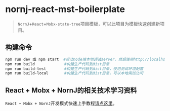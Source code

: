 nornj-react-mst-boilerplate
====

> `NornJ`+`React`+`Mobx-state-tree`项目模板，可以此项目为模板快速创建新项目。

## 构建命令

```sh
npm run dev 或 npm start  #启动node端本地调试server，然后使用http://localhost:8080/dist/web访问页面
npm run build             #构建生产代码到dist目录
npm run build-test        #构建生产代码到dist目录，使用测试环境配置
npm run build-local       #构建生产代码到dist目录，可以本地离线访问
```

## React + Mobx + NornJ的相关技术学习资料

`React + Mobx + NornJ`开发模式快速上手教程[请点这里](https://github.com/joe-sky/nornj-cli/blob/master/docs/guides/overview.md)。